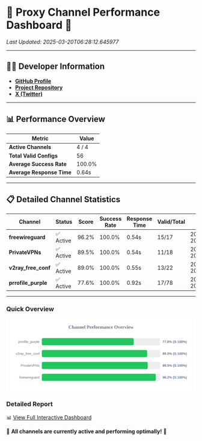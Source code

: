 # 🌟 Proxy Channel Performance Dashboard 🌟

_Last Updated: 2025-03-20T06:28:12.645977_

---

## 👩‍💻 Developer Information

- **[GitHub Profile](https://github.com/4n0nymou3)**  
- **[Project Repository](https://github.com/4n0nymou3/multi-proxy-config-fetcher)**  
- **[X (Twitter)](https://x.com/4n0nymou3)**  

---

## 📊 Performance Overview

| Metric                | Value       |
|-----------------------|-------------|
| **Active Channels**   | 4 / 4       |
| **Total Valid Configs** | 56          |
| **Average Success Rate** | 100.0%      |
| **Average Response Time** | 0.64s       |

---

## 📋 Detailed Channel Statistics

| Channel          | Status     | Score  | Success Rate | Response Time | Valid/Total | Last Success               |
|------------------|------------|--------|--------------|---------------|-------------|----------------------------|
| **freewireguard**  | ✅ Active  | 96.2%  | 100.0% | 0.54s         | 15/17       | 2025-03-20T06:28:12.644179 |
| **PrivateVPNs**  | ✅ Active  | 89.5%  | 100.0% | 0.54s         | 11/18       | 2025-03-20T06:28:12.080939 |
| **v2ray_free_conf**  | ✅ Active  | 89.0%  | 100.0% | 0.55s         | 13/22       | 2025-03-20T06:28:11.503083 |
| **prrofile_purple**  | ✅ Active  | 77.6%  | 100.0% | 0.92s         | 17/78       | 2025-03-20T06:28:10.876646 |

---

### Quick Overview
<div align="center">
  <a href="https://raw.githubusercontent.com/nullluser/NullRepo/refs/heads/main/assets/channel_stats_chart.svg">
    <img src="https://raw.githubusercontent.com/nullluser/NullRepo/refs/heads/main/assets/channel_stats_chart.svg" alt="Source Performance Statistics" width="800">
  </a>
</div>

### Detailed Report
📊 [View Full Interactive Dashboard](https://htmlpreview.github.io/?https://github.com/nullluser/NullRepo/blob/main/assets/performance_report.html)

🎉 **All channels are currently active and performing optimally!** 🎉
